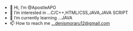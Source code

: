- 👋 Hi, I’m @ApostleAPO
- 👀 I’m interested in ...C/C++,HTML/CSS,JAVA,JAVA SCRIPT
- 🌱 I’m currently learning ...JAVA
- 📫 How to reach me ...denismoraru12@gmail.com

<!---
ApostleAPO/ApostleAPO is a ✨ special ✨ repository because its `README.md` (this file) appears on your GitHub profile.
You can click the Preview link to take a look at your changes.
--->
